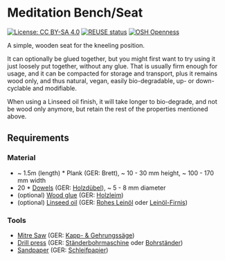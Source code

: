 <!--
SPDX-FileCopyrightText: 2021 Robin Vobruba <hoijui.quaero@gmail.com>

SPDX-License-Identifier: CC0-1.0
-->

# Meditation Bench/Seat

[![License: CC BY-SA 4.0](
    https://img.shields.io/badge/License-CC%20BY--SA%204.0-blue.svg)](
    https://creativecommons.org/licenses/by-sa/4.0/)
[![REUSE status](
    https://api.reuse.software/badge/github.com/hoijui/MeditationBench)](
    https://api.reuse.software/info/github.com/hoijui/MeditationBench)
[![OSH Openness](
   https://hoijui.github.io/MeditationBench/osh-badge-openness.svg)](
   https://hoijui.github.io/MeditationBench/osh-report.html)

A simple, wooden seat for the kneeling position.

It can optionally be glued together,
but you might first want to try using it just loosely put together,
without any glue.
That is usually firm enough for usage,
and it can be compacted for storage and transport,
plus it remains wood only,
and thus natural, vegan, easily bio-degradable, up- or down-cyclable and modifiable.

When using a Linseed oil finish,
it will take longer to bio-degrade,
and not be wood only anymore,
but retain the rest of the properties mentioned above.

## Requirements

### Material

* ~ 1.5m (length) * Plank (GER: Brett), ~ 10 - 30 mm height, ~ 100 - 170 mm width
* 20 * [Dowels](https://en.wikipedia.org/wiki/Dowel)
  (GER: [Holzdübel](https://de.wikipedia.org/wiki/Holzd%C3%BCbel)), ~ 5 - 8 mm diameter
* (optional) [Wood glue](https://en.wikipedia.org/wiki/Wood_glue#Casein)
  (GER: [Holzleim](https://de.wikipedia.org/wiki/Holzleim#Kaseinleim))
* (optional) [Linseed oil](https://en.wikipedia.org/wiki/Linseed_oil#Wood_finish)
  (GER: [Rohes Leinöl](https://de.wikipedia.org/wiki/Lein%C3%B6l#Rohes_Lein%C3%B6l)
  oder [Leinöl-Firnis](https://de.wikipedia.org/wiki/Lein%C3%B6l#Lein%C3%B6lfirnis()))

### Tools

* [Mitre Saw](https://en.wikipedia.org/wiki/Miter_saw)
  (GER: [Kapp- & Gehrungssäge](https://en.wikipedia.org/wiki/Miter_saw))
* [Drill press](https://de.wikipedia.org/wiki/St%C3%A4nderbohrmaschine)
  (GER: [Ständerbohrmaschine](https://de.wikipedia.org/wiki/St%C3%A4nderbohrmaschine)
  oder [Bohrständer](https://de.wikipedia.org/wiki/Bohrst%C3%A4nder))
* [Sandpaper](https://en.wikipedia.org/wiki/Sandpaper)
  (GER: [Schleifpapier](https://de.wikipedia.org/wiki/Schleifpapier))
